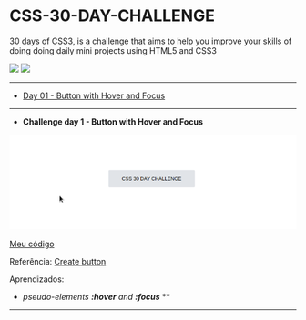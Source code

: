 # CSS-30-DAY-CHALLENGE

30 days of CSS3, is a challenge that aims to help you improve your skills of doing doing daily mini projects using HTML5 and CSS3

<img src="https://img.shields.io/badge/html5%20-%23E34F26.svg?&style=for-the-badge&logo=html5&logoColor=white"/> <img src="https://img.shields.io/badge/css3%20-%231572B6.svg?&style=for-the-badge&logo=css3&logoColor=white"/> 

---
* [Day 01 - Button with Hover and Focus](#id01)
--- 

- **Challenge day 1 - Button with Hover and Focus** <a name="id01"></a>

![](day-1/day-1.gif)

[Meu código](https://github.com/angelafonsecafaria/CSS-30-DAY-CHALLENGE/tree/master/day-1)

Referência:
[Create button](https://www.w3schools.com/tags/tag_button.asp)

Aprendizados:

* *pseudo-elements **:hover** and **:focus***
**
--- 
